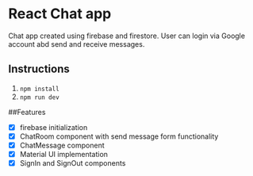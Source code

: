 # React Chat app

Chat app created using firebase and firestore. User can login via Google account abd send and receive messages.

## Instructions
1. `npm install`
2. `npm run dev`

##Features
- [x] firebase initialization
- [x] ChatRoom component with send message form functionality
- [x] ChatMessage component
- [x] Material UI implementation
- [x] SignIn and SignOut components